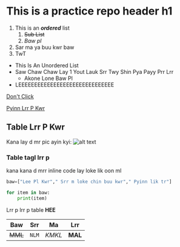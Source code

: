 # This is a practice repo header h1

1. This is an **_ordered_** list
	1. ~~Sub List~~
	1. *Baw pl*
1. Sar ma ya buu kwr baw
1. TwT

- This Is An Unordered List
- Saw Chaw Chaw Lay 1 Yout Lauk Srr Twy Shin Pya Payy Prr Lrr
	- Akone Lone Baw Pl
- LEEEEEEEEEEEEEEEEEEEEEEEEEEEEEE

[Don't Click](https://papertoilet.com)

[Pyinn Lrr P Kwr](https://chatgpt.com "My Sayar's Website")

## Table Lrr P Kwr

Kana lay d mr pic ayin kyi:
![alt text][kway]

[kway]: https://pleated-jeans.com/wp-content/uploads/2024/11/nostalgic-doge-memes-8.jpg


 
### Table tagl lrr p


kana kana d mrr inline code lay loke lik oon ml



```python
baw=["Lee Pl Kwr"," Srr m loke chin buu kwr"," Pyinn lik tr"]

for item in baw:
	print(item)
```

Lrr p lrr p table **HEE**


Baw | Srr | Ma | Lrr
--- | --- | ---| --- |
~~MML~~ | `NLM` | *KMKL* | **MAL**|

